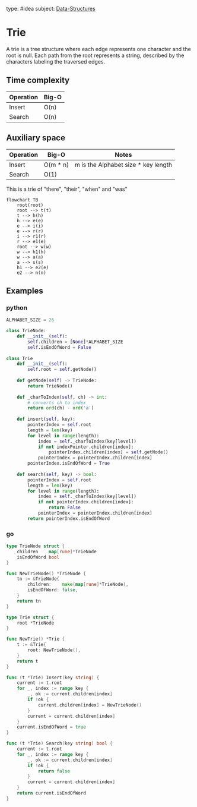 type: #idea
subject: [Data-Structures](Data-Structures.md)
<!-- Subject should be a hub note -->
# Trie

A trie is a tree structure where each edge represents one character and the root is null. Each path from the root represents a string, described by the characters labeling the traversed edges.

## Time complexity

| Operation | Big-O |
|-----------|-------|
| Insert | O(n) |
| Search | O(n) |

## Auxiliary space

| Operation | Big-O | Notes |
|-----------|-------|-------|
| Insert | O(m * n) | m is the Alphabet size * key length |
| Search | O(1) | |

This is a trie of "there", "their", "when" and "was"

```mermaid
flowchart TB
	root(root)
	root --> t(t)
	t --> h(h)
	h --> e(e)
	e --> i(i)
	e --> r(r)
	i --> r1(r)
	r --> e1(e)
	root --> w(w)
	w --> h1(h)
	w --> a(a)
	a --> s(s)
	h1 --> e2(e)
	e2 --> n(n)
```

## Examples

### python

```python
ALPHABET_SIZE = 26

class TrieNode:
	def __init__(self):
		self.children = [None]*ALPHABET_SIZE
		self.isEndOfWord = False
		
class Trie
	def __init__(self):
		self.root = self.getNode()
		
	def getNode(self) -> TrieNode:
		return TrieNode()
		
	def _charToIndex(self, ch) -> int:
		# converts ch to index
		return ord(ch) - ord('a')
		
	def insert(self, key):
		pointerIndex = self.root
		length = len(key)
		for level in range(length):
			index = self._charToIndex(key[level])
			if not indexPointer.children[index]:
				pointerIndex.children[index] = self.getNode()
			pointerIndex = pointerIndex.children[index]
		pointerIndex.isEndOfWord = True
		
	def search(self, key) -> bool:
		pointerIndex = self.root
		length = len(key)
		for level in range(length):
			index = self._charToIndex(key[level])
			if not pointerIndex.children[index]:
				return False
			pointerIndex = pointerIndex.children[index]
		return pointerIndex.isEndOfWord
```

### go

```go
type TrieNode struct {
	children    map[rune]*TrieNode
	isEndOfWord bool
}

func NewTrieNode() *TrieNode {
	tn := &TrieNode{
		children:    make(map[rune]*TrieNode),
		isEndOfWord: false,
	}
	return tn
}

type Trie struct {
	root *TrieNode
}

func NewTrie() *Trie {
	t := &Trie{
		root: NewTrieNode(),
	}
	return t
}

func (t *Trie) Insert(key string) {
	current := t.root
	for _, index := range key {
		_, ok := current.children[index]
		if !ok {
			current.children[index] = NewTrieNode()
		}
		current = current.children[index]
	}
	current.isEndOfWord = true
}

func (t *Trie) Search(key string) bool {
	current := t.root
	for _, index := range key {
		_, ok := current.children[index]
		if !ok {
			return false
		}
		current = current.children[index]
	}
	return current.isEndOfWord
}

```